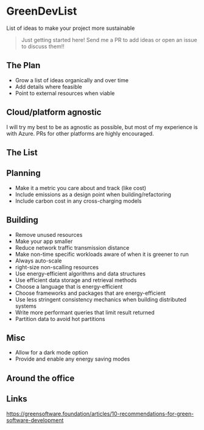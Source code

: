 # GreenDevList

List of ideas to make your project more sustainable

> Just getting started here! Send me a PR to add ideas or open an issue to discuss them!!

## The Plan

- Grow a list of ideas organically and over time
- Add details where feasible
- Point to external resources when viable

## Cloud/platform agnostic

I will try my best to be as agnostic as possible, but most of my experience is with Azure. PRs for other platforms are highly encouraged.

## The List

## Planning

- Make it a metric you care about and track (like cost)
- Include emissions as a design point when building/refactoring
- Include carbon cost in any cross-charging models

## Building

- Remove unused resources
- Make your app smaller
- Reduce network traffic transmission distance
- Make non-time specific workloads aware of when it is greener to run
- Always auto-scale
- right-size non-scalling resources
- Use energy-efficient algorithms and data structures
- Use efficient data storage and retrieval methods
- Choose a language that is energy-efficient
- Choose frameworks and packages that are energy-efficient
- Use less stringent consistency mechanics when building distributed systems
- Write more performant queries that limit result returned
- Partition data to avoid hot partitions

## Misc

- Allow for a dark mode option
- Provide and enable any energy saving modes

## Around the office

## Links

https://greensoftware.foundation/articles/10-recommendations-for-green-software-development
